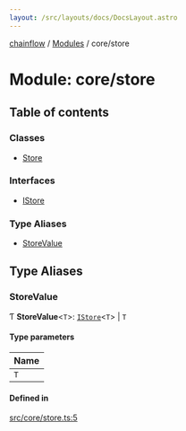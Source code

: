 ```yaml
---
layout: /src/layouts/docs/DocsLayout.astro
---
```


[chainflow](/docs/README) / [Modules](/docs/modules) / core/store

# Module: core/store

## Table of contents

### Classes

- [Store](/docs/classes/core_store.Store)

### Interfaces

- [IStore](/docs/interfaces/core_store.IStore)

### Type Aliases

- [StoreValue](/docs/modules/core_store#storevalue)

## Type Aliases

### StoreValue

Ƭ **StoreValue**\<`T`\>: [`IStore`](/docs/interfaces/core_store.IStore)\<`T`\> \| `T`

#### Type parameters

| Name |
| :------ |
| `T` |

#### Defined in

[src/core/store.ts:5](https://github.com/edwinlzs/chainflow/blob/d682462/src/core/store.ts#L5)
